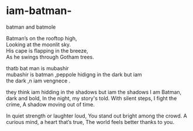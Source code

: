 # iam-batman-
batman and batmole

Batman’s on the rooftop high,  
Looking at the moonlit sky.  
His cape is flapping in the breeze,  
As he swings through Gotham trees.  



thatb bat man is mubashir     
mubashir is batman  ,peppole 
hidigng in the dark but iam  
the dark ,n iam vengnece     .



they think iam hidding in the shadows 
but iam the shadows
I am Batman, dark and bold,
In the night, my story's told.
With silent steps, I fight the crime,
A shadow moving out of time.

In quiet strength or laughter loud,
You stand out bright among the crowd.
A curious mind, a heart that’s true,
The world feels better thanks to you.
